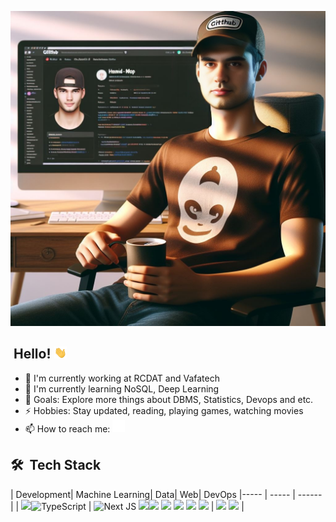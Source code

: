 [![Header](readme_header.png "Header")](https://github.com/hamid-mp)

## &nbsp;Hello! <img src="./wave.gif" width="22" style="width: 20px;" />

- 🔭 I'm currently working at RCDAT and Vafatech
- 🌱 I'm currently learning NoSQL, Deep Learning
- 🥅 Goals: Explore more things about DBMS, Statistics, Devops and etc.
- ⚡ Hobbies: Stay updated, reading, playing games, watching movies
- 📫 How to reach me: <a href="https://www.linkedin.com/in/mohamadali-mahmoodpour/"><img alt="Erick Escriba | LinkedIn" width="20px" src="./linkedin.svg"/></a>

<!-- **Support my work on:**

[<img src="https://img.shields.io/badge/PayPal-%2300457C.svg?&style=for-the-badge&logo=paypal&logoColor=%23FFFFFF"/>](https://www.paypal.com/paypalme/erickescriba?country.x=PE&locale.x=en_US) -->

## 🛠 &nbsp;Tech Stack

| Development| Machine Learning| Data| Web| DevOps 
|----- | ----- | ------ |
| <img src="https://img.shields.io/badge/JavaScript-323330?style=for-the-badge&logo=javascript&logoColor=F7DF1E"/>![TypeScript](https://img.shields.io/badge/typescript-%23007ACC.svg?style=for-the-badge&logo=typescript&logoColor=white) | ![Next JS](https://img.shields.io/badge/Next-black?style=for-the-badge&logo=next.js&logoColor=white) <img src="https://img.shields.io/badge/React-20232A?style=for-the-badge&logo=react&logoColor=61DAFB" /><img src="https://img.shields.io/badge/graphql-E10098?style=for-the-badge&logo=graphql&logoColor=white" /> <img src="https://img.shields.io/badge/HTML5-E34F26?style=for-the-badge&logo=html5&logoColor=white"/> <img src="https://img.shields.io/badge/CSS3-1572B6?style=for-the-badge&logo=css3&logoColor=white"/> <img src="https://img.shields.io/badge/Sass-CC6699?style=for-the-badge&logo=sass&logoColor=white" /> <img src="https://img.shields.io/badge/less-254f84?style=for-the-badge&logo=less&logoColor=white" /> | <img src="https://img.shields.io/badge/Node.js-339933?style=for-the-badge&logo=nodedotjs&logoColor=white" /> <img src="https://img.shields.io/badge/Express.js-000000?style=for-the-badge&logo=express&logoColor=white" /> |



<!-- ## &#x1f4c8; Github Stats -->

<!-- <p> <a href="https://github.com/ryo-ma/github-profile-trophy"><img src="https://github-profile-trophy.vercel.app/?username=hamid-mp2&rank=SECRET,SS,S,AAA,AA,A&theme=discord&margin-w=10&margin-h=0&border-color=black&no-frame=true" alt="hamid-mp" /></a> </p> -->

<!-- <a href="https://github.com/hamid-mp/hamid-mp" target="_blank" >
  <img height="160em" src="https://github-readme-stats.vercel.app/api?username=hamid-mp&show_icons=true&line_height=27&count_private=true&theme=discord_old_blurple&bg_color=20232a&hide_border=true&hide_title=true" alt="My Github Stats"  /> 
</a>
<a href="https://github.com/hamid-mp/hamid-mp" target="_blank">
  <img height="160em" src="https://github-readme-stats.vercel.app/api/top-langs/?username=hamid-mp&count_private=false&hide=css,html&theme=discord_old_blurple&bg_color=20232a&hide_border=true&layout=compact&langs_count=6" />
</a>
-->
<!-- Featured Projects -->

<!-- <a href="https://github.com/hamid-mp/portfolio-ts" target="_blank">
  <img align="center" src="https://github-readme-stats.vercel.app/api/pin/?username=hamid-mp&repo=portfolio-ts&theme=discord_old_blurple&bg_color=20232a&hide_border=true" />
</a>
<a href="https://github.com/hamid-mp/react-ts-intl" target="_blank">
  <img align="center" src="https://github-readme-stats.vercel.app/api/pin/?username=hamid-mp&repo=react-ts-intl&theme=discord_old_blurple&bg_color=20232a&hide_border=true" />
</a> -->

